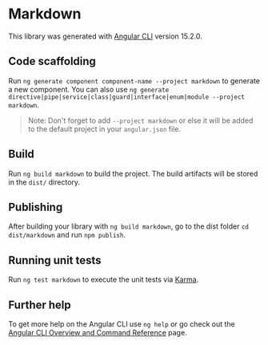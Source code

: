 # Markdown

This library was generated with [Angular CLI](https://github.com/angular/angular-cli) version 15.2.0.

## Code scaffolding

Run `ng generate component component-name --project markdown` to generate a new component. You can also use `ng generate directive|pipe|service|class|guard|interface|enum|module --project markdown`.
> Note: Don't forget to add `--project markdown` or else it will be added to the default project in your `angular.json` file. 

## Build

Run `ng build markdown` to build the project. The build artifacts will be stored in the `dist/` directory.

## Publishing

After building your library with `ng build markdown`, go to the dist folder `cd dist/markdown` and run `npm publish`.

## Running unit tests

Run `ng test markdown` to execute the unit tests via [Karma](https://karma-runner.github.io).

## Further help

To get more help on the Angular CLI use `ng help` or go check out the [Angular CLI Overview and Command Reference](https://angular.io/cli) page.
